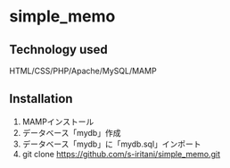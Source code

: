 # simple_memo

## Technology used
HTML/CSS/PHP/Apache/MySQL/MAMP

## Installation
1. MAMPインストール
1. データベース「mydb」作成
1. データベース「mydb」に「mydb.sql」インポート
1. git clone https://github.com/s-iritani/simple_memo.git
